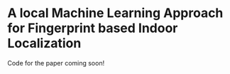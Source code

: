 # A local Machine Learning Approach for Fingerprint based Indoor Localization
Code for the paper coming soon!

